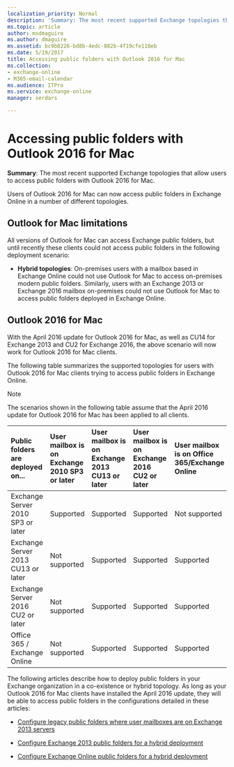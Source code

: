 ```yaml
---
localization_priority: Normal
description: 'Summary: The most recent supported Exchange topologies that allow users to access public folders with Outlook 2016 for Mac.'
ms.topic: article
author: msdmaguire
ms.author: dmaguire
ms.assetid: bc9b8226-bd8b-4edc-882b-4f19cfe118eb
ms.date: 5/19/2017
title: Accessing public folders with Outlook 2016 for Mac
ms.collection: 
- exchange-online
- M365-email-calendar
ms.audience: ITPro
ms.service: exchange-online
manager: serdars

---
```


# Accessing public folders with Outlook 2016 for Mac

 **Summary**: The most recent supported Exchange topologies that allow users to access public folders with Outlook 2016 for Mac.

Users of Outlook 2016 for Mac can now access public folders in Exchange Online in a number of different topologies.

## Outlook for Mac limitations

All versions of Outlook for Mac can access Exchange public folders, but until recently these clients could not access public folders in the following deployment scenario:

- **Hybrid topologies**: On-premises users with a mailbox based in Exchange Online could not use Outlook for Mac to access on-premises modern public folders. Similarly, users with an Exchange 2013 or Exchange 2016 mailbox on-premises could not use Outlook for Mac to access public folders deployed in Exchange Online.

## Outlook 2016 for Mac

With the April 2016 update for Outlook 2016 for Mac, as well as CU14 for Exchange 2013 and CU2 for Exchange 2016, the above scenario will now work for Outlook 2016 for Mac clients.

The following table summarizes the supported topologies for users with Outlook 2016 for Mac clients trying to access public folders in Exchange Online.

> [!NOTE]
> The scenarios shown in the following table assume that the April 2016 update for Outlook 2016 for Mac has been applied to all clients.

|**Public folders are deployed on...**|**User mailbox is on Exchange 2010 SP3 or later**|**User mailbox is on Exchange 2013 CU13 or later**|**User mailbox is on Exchange 2016 CU2 or later**|**User mailbox is on Office 365/Exchange Online**|
|:-----|:-----|:-----|:-----|:-----|
|Exchange Server 2010 SP3 or later|Supported|Supported|Supported|Not supported|
|Exchange Server 2013 CU13 or later|Not supported|Supported|Supported|Supported|
|Exchange Server 2016 CU2 or later|Not supported|Supported|Supported|Supported|
|Office 365 / Exchange Online|Not supported|Supported|Supported|Supported|

The following articles describe how to deploy public folders in your Exchange organization in a co-existence or hybrid topology. As long as your Outlook 2016 for Mac clients have installed the April 2016 update, they will be able to access public folders in the configurations detailed in these articles:

- [Configure legacy public folders where user mailboxes are on Exchange 2013 servers](https://technet.microsoft.com/library/1d5ca19e-696e-4054-a634-15dd34d952b7.aspx)

- [Configure Exchange 2013 public folders for a hybrid deployment](set-up-modern-hybrid-public-folders.md)

- [Configure Exchange Online public folders for a hybrid deployment](set-up-exo-hybrid-public-folders.md)



